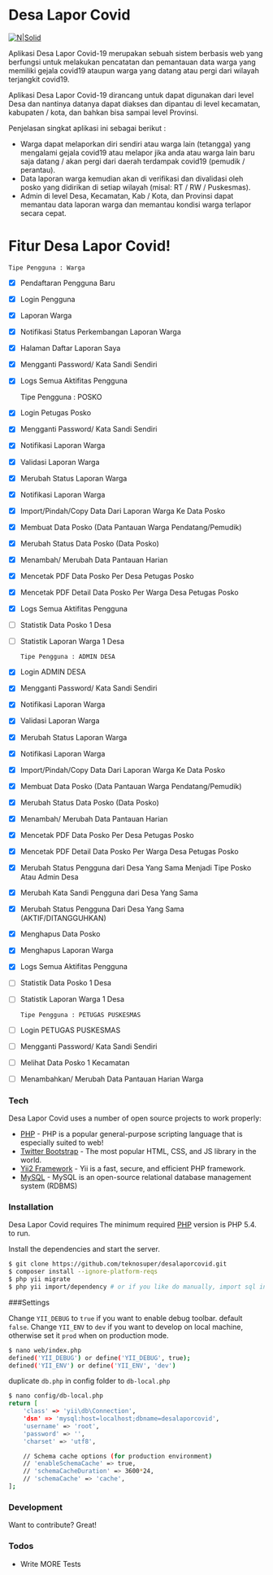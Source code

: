 # Desa Lapor Covid

[![N|Solid](https://desalaporcovid.online/desalaporcovid-logo.png)](https://desalaporcovid.online/)

Aplikasi Desa Lapor Covid-19 merupakan sebuah sistem berbasis web yang berfungsi untuk melakukan pencatatan dan pemantauan data warga yang memiliki gejala covid19 ataupun warga yang datang atau pergi dari wilayah terjangkit covid19.

Aplikasi Desa Lapor Covid-19 dirancang untuk dapat digunakan dari level Desa dan nantinya datanya dapat diakses dan dipantau di level kecamatan, kabupaten / kota, dan bahkan bisa sampai level Provinsi.

Penjelasan singkat aplikasi ini sebagai berikut :
  - Warga dapat melaporkan diri sendiri atau warga lain (tetangga) yang mengalami gejala covid19 atau melapor jika anda atau warga lain baru saja datang / akan pergi dari daerah terdampak covid19 (pemudik / perantau).
  - Data laporan warga kemudian akan di verifikasi dan divalidasi oleh posko yang didirikan di setiap wilayah (misal: RT / RW / Puskesmas).
  - Admin di level Desa, Kecamatan, Kab / Kota, dan Provinsi dapat memantau data laporan warga dan memantau kondisi warga terlapor secara cepat.

# Fitur Desa Lapor Covid!

    Tipe Pengguna : Warga 
- [x] Pendaftaran Pengguna Baru
  
- [x] Login Pengguna
  
- [x] Laporan Warga
  
- [x] Notifikasi Status Perkembangan Laporan Warga
  
- [x] Halaman Daftar Laporan Saya
  
- [x] Mengganti Password/ Kata Sandi Sendiri
  
- [x] Logs Semua Aktifitas Pengguna  
  
  
    Tipe Pengguna : POSKO
    
     
- [x] Login Petugas Posko
  
- [x] Mengganti Password/ Kata Sandi Sendiri
  
- [x] Notifikasi Laporan Warga
  
- [x] Validasi Laporan Warga
  
- [x] Merubah Status Laporan Warga
  
- [x] Notifikasi Laporan Warga  
  
- [x] Import/Pindah/Copy Data Dari Laporan Warga Ke Data Posko
  
- [x] Membuat Data Posko (Data Pantauan Warga Pendatang/Pemudik)
  
- [x] Merubah Status Data Posko (Data Posko)
  
- [x] Menambah/ Merubah Data Pantauan Harian
  
- [x] Mencetak PDF Data Posko Per Desa Petugas Posko
  
- [x] Mencetak PDF Detail Data Posko Per Warga Desa Petugas Posko
  
- [x] Logs Semua Aktifitas Pengguna  
  
- [ ] Statistik Data Posko 1 Desa
  
- [ ] Statistik Laporan Warga 1 Desa
  
  
      Tipe Pengguna : ADMIN DESA 
- [x] Login ADMIN DESA
  
- [x] Mengganti Password/ Kata Sandi Sendiri
  
- [x] Notifikasi Laporan Warga
  
- [x] Validasi Laporan Warga
  
- [x] Merubah Status Laporan Warga
  
- [x] Notifikasi Laporan Warga  
  
- [x] Import/Pindah/Copy Data Dari Laporan Warga Ke Data Posko
  
- [x] Membuat Data Posko (Data Pantauan Warga Pendatang/Pemudik)
  
- [x] Merubah Status Data Posko (Data Posko)
  
- [x] Menambah/ Merubah Data Pantauan Harian
  
- [x] Mencetak PDF Data Posko Per Desa Petugas Posko
  
- [x] Mencetak PDF Detail Data Posko Per Warga Desa Petugas Posko
  
- [x] Merubah Status Pengguna dari Desa Yang Sama Menjadi Tipe Posko Atau Admin
  Desa
  
- [x] Merubah Kata Sandi Pengguna dari Desa Yang Sama
  
- [x] Merubah Status Pengguna Dari Desa Yang Sama (AKTIF/DITANGGUHKAN)
  
- [x] Menghapus Data Posko
  
- [x] Menghapus Laporan Warga
  
- [x] Logs Semua Aktifitas Pengguna  
  
- [ ] Statistik Data Posko 1 Desa
  
- [ ] Statistik Laporan Warga 1 Desa
  
  
      Tipe Pengguna : PETUGAS PUSKESMAS 
- [ ] Login PETUGAS PUSKESMAS
  
- [ ] Mengganti Password/ Kata Sandi Sendiri
  
- [ ] Melihat Data Posko 1 Kecamatan
  
- [ ] Menambahkan/ Merubah Data Pantauan Harian Warga 
  

### Tech

Desa Lapor Covid uses a number of open source projects to work properly:

* [PHP](https://www.php.net/) - PHP is a popular general-purpose scripting language that is especially suited to web!
* [Twitter Bootstrap](https://getbootstrap.com/) - The most popular HTML, CSS, and JS library in the world.
* [Yii2 Framework](https://www.yiiframework.com/) - Yii is a fast, secure, and efficient PHP framework.
* [MySQL](https://www.mysql.com/) - MySQL is an open-source relational database management system (RDBMS)

### Installation

Desa Lapor Covid requires The minimum required [PHP](https://www.php.net/) version is PHP 5.4. to run.

Install the dependencies and start the server.

```sh
$ git clone https://github.com/teknosuper/desalaporcovid.git
$ composer install --ignore-platform-reqs
$ php yii migrate
$ php yii import/dependency # or if you like do manually, import sql in data.
```

###Settings

Change `YII_DEBUG` to `true` if you want to enable debug toolbar. default `false`.
Change `YII_ENV` to `dev` if you want to develop on local machine, otherwise set it `prod` when on production mode.

```sh
$ nano web/index.php 
defined('YII_DEBUG') or define('YII_DEBUG', true);
defined('YII_ENV') or define('YII_ENV', 'dev')
```
duplicate `db.php` in config folder to `db-local.php`

```sh
$ nano config/db-local.php
return [
    'class' => 'yii\db\Connection',
    'dsn' => 'mysql:host=localhost;dbname=desalaporcovid',
    'username' => 'root',
    'password' => '',
    'charset' => 'utf8',

    // Schema cache options (for production environment)
    // 'enableSchemaCache' => true,
    // 'schemaCacheDuration' => 3600*24,
    // 'schemaCache' => 'cache',
];

```

### Development

Want to contribute? Great! 

### Todos

 - Write MORE Tests

